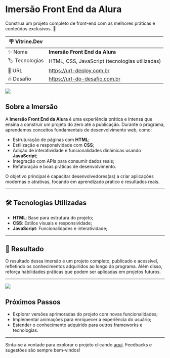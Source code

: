 # Imersão Front End da Alura

Construa um projeto completo de front-end com as melhores práticas e conteúdos exclusivos. 🚀  

| :placard: Vitrine.Dev |     |
| -------------  | --- |
| :sparkles: Nome        | **Imersão Front End da Alura**
| :label: Tecnologias | HTML, CSS, JavaScript (tecnologias utilizadas)
| :rocket: URL         | https://url-deploy.com.br
| :fire: Desafio     | https://url-do-desafio.com.br

<!-- Inserir imagem com a #vitrinedev ao final do link -->
![](https://via.placeholder.com/1200x500.png?text=Imersão+Front+End+da+Alura#vitrinedev)

## Sobre a Imersão  

A **Imersão Front End da Alura** é uma experiência prática e intensa que ensina a construir um projeto do zero até a publicação. Durante o programa, aprendemos conceitos fundamentais de desenvolvimento web, como:  

- Estruturação de páginas com **HTML**;  
- Estilização e responsividade com **CSS**;  
- Adição de interatividade e funcionalidades dinâmicas usando **JavaScript**;  
- Integração com APIs para consumir dados reais;  
- Refatoração e boas práticas de desenvolvimento.  

O objetivo principal é capacitar desenvolvedores(as) a criar aplicações modernas e atrativas, focando em aprendizado prático e resultados reais.  

---

## 🛠️ Tecnologias Utilizadas  

- **HTML**: Base para estrutura do projeto;  
- **CSS**: Estilos visuais e responsividade;  
- **JavaScript**: Funcionalidades e interatividade;  

---

## 🚀 Resultado  

O resultado dessa imersão é um projeto completo, publicado e acessível, refletindo os conhecimentos adquiridos ao longo do programa. Além disso, reforça habilidades práticas que podem ser aplicadas em projetos futuros.  

---

<!-- Inserir outra imagem do projeto -->
![](https://via.placeholder.com/1200x500.png?text=Projeto+completo+e+publicado#vitrinedev)

## Próximos Passos  

- Explorar versões aprimoradas do projeto com novas funcionalidades;  
- Implementar animações para enriquecer a experiência do usuário;  
- Estender o conhecimento adquirido para outros frameworks e tecnologias.  

---

Sinta-se à vontade para explorar o projeto clicando [aqui](https://url-deploy.com.br). Feedbacks e sugestões são sempre bem-vindos!  
